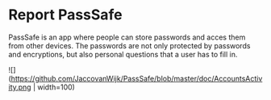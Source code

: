 # Report PassSafe
PassSafe is an app where people can store passwords and acces them from other devices. The passwords are not only protected by passwords and encryptions, but also personal questions that a user has to fill in.

![](https://github.com/JaccovanWijk/PassSafe/blob/master/doc/AccountsActivity.png | width=100)

##
